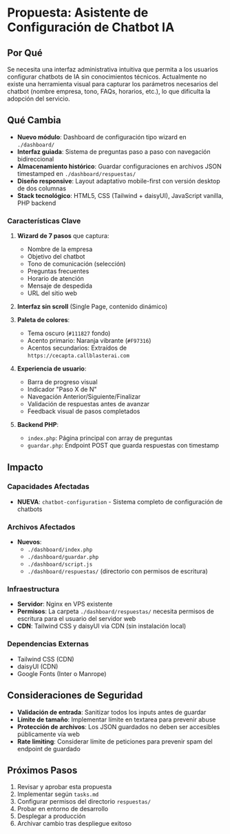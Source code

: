 # Propuesta: Asistente de Configuración de Chatbot IA

## Por Qué

Se necesita una interfaz administrativa intuitiva que permita a los usuarios configurar chatbots de IA sin conocimientos técnicos. Actualmente no existe una herramienta visual para capturar los parámetros necesarios del chatbot (nombre empresa, tono, FAQs, horarios, etc.), lo que dificulta la adopción del servicio.

## Qué Cambia

- **Nuevo módulo**: Dashboard de configuración tipo wizard en `./dashboard/`
- **Interfaz guiada**: Sistema de preguntas paso a paso con navegación bidireccional
- **Almacenamiento histórico**: Guardar configuraciones en archivos JSON timestamped en `./dashboard/respuestas/`
- **Diseño responsive**: Layout adaptativo mobile-first con versión desktop de dos columnas
- **Stack tecnológico**: HTML5, CSS (Tailwind + daisyUI), JavaScript vanilla, PHP backend

### Características Clave

1. **Wizard de 7 pasos** que captura:
   - Nombre de la empresa
   - Objetivo del chatbot
   - Tono de comunicación (selección)
   - Preguntas frecuentes
   - Horario de atención
   - Mensaje de despedida
   - URL del sitio web

2. **Interfaz sin scroll** (Single Page, contenido dinámico)

3. **Paleta de colores**:
   - Tema oscuro (`#111827` fondo)
   - Acento primario: Naranja vibrante (`#F97316`)
   - Acentos secundarios: Extraídos de `https://cecapta.callblasterai.com`

4. **Experiencia de usuario**:
   - Barra de progreso visual
   - Indicador "Paso X de N"
   - Navegación Anterior/Siguiente/Finalizar
   - Validación de respuestas antes de avanzar
   - Feedback visual de pasos completados

5. **Backend PHP**:
   - `index.php`: Página principal con array de preguntas
   - `guardar.php`: Endpoint POST que guarda respuestas con timestamp

## Impacto

### Capacidades Afectadas
- **NUEVA**: `chatbot-configuration` - Sistema completo de configuración de chatbots

### Archivos Afectados
- **Nuevos**:
  - `./dashboard/index.php`
  - `./dashboard/guardar.php`
  - `./dashboard/script.js`
  - `./dashboard/respuestas/` (directorio con permisos de escritura)

### Infraestructura
- **Servidor**: Nginx en VPS existente
- **Permisos**: La carpeta `./dashboard/respuestas/` necesita permisos de escritura para el usuario del servidor web
- **CDN**: Tailwind CSS y daisyUI via CDN (sin instalación local)

### Dependencias Externas
- Tailwind CSS (CDN)
- daisyUI (CDN)
- Google Fonts (Inter o Manrope)

## Consideraciones de Seguridad

- **Validación de entrada**: Sanitizar todos los inputs antes de guardar
- **Límite de tamaño**: Implementar límite en textarea para prevenir abuse
- **Protección de archivos**: Los JSON guardados no deben ser accesibles públicamente vía web
- **Rate limiting**: Considerar límite de peticiones para prevenir spam del endpoint de guardado

## Próximos Pasos

1. Revisar y aprobar esta propuesta
2. Implementar según `tasks.md`
3. Configurar permisos del directorio `respuestas/`
4. Probar en entorno de desarrollo
5. Desplegar a producción
6. Archivar cambio tras despliegue exitoso
